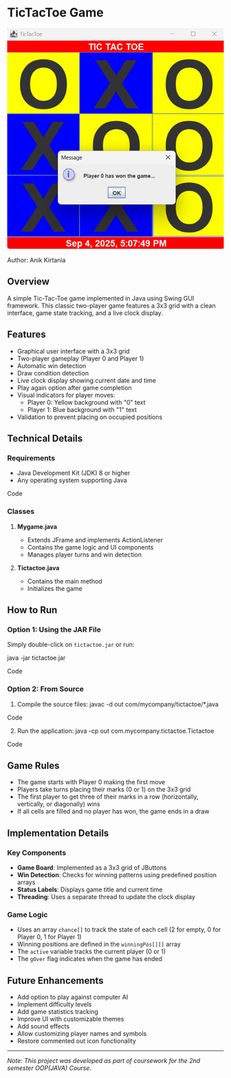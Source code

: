 # TicTacToe Game
![Screenshot of the application](https://github.com/Anikk1234/Tictactoe_project/blob/main/tictactoe/Screenshot%202025-09-04%20170755.png)  

Author: Anik Kirtania

## Overview

A simple Tic-Tac-Toe game implemented in Java using Swing GUI framework. This classic two-player game features a 3x3 grid with a clean interface, game state tracking, and a live clock display.

## Features

- Graphical user interface with a 3x3 grid
- Two-player gameplay (Player 0 and Player 1)
- Automatic win detection
- Draw condition detection
- Live clock display showing current date and time
- Play again option after game completion
- Visual indicators for player moves:
  - Player 0: Yellow background with "0" text
  - Player 1: Blue background with "1" text
- Validation to prevent placing on occupied positions

## Technical Details

### Requirements

- Java Development Kit (JDK) 8 or higher
- Any operating system supporting Java


Code

### Classes

1. **Mygame.java**
   - Extends JFrame and implements ActionListener
   - Contains the game logic and UI components
   - Manages player turns and win detection

2. **Tictactoe.java**
   - Contains the main method
   - Initializes the game

## How to Run

### Option 1: Using the JAR File

Simply double-click on `tictactoe.jar` or run:

java -jar tictactoe.jar

Code

### Option 2: From Source

1. Compile the source files:
javac -d out com/mycompany/tictactoe/*.java

Code

2. Run the application:
java -cp out com.mycompany.tictactoe.Tictactoe

Code

## Game Rules

- The game starts with Player 0 making the first move
- Players take turns placing their marks (0 or 1) on the 3x3 grid
- The first player to get three of their marks in a row (horizontally, vertically, or diagonally) wins
- If all cells are filled and no player has won, the game ends in a draw

## Implementation Details

### Key Components

- **Game Board**: Implemented as a 3x3 grid of JButtons
- **Win Detection**: Checks for winning patterns using predefined position arrays
- **Status Labels**: Displays game title and current time
- **Threading**: Uses a separate thread to update the clock display

### Game Logic

- Uses an array `chance[]` to track the state of each cell (2 for empty, 0 for Player 0, 1 for Player 1)
- Winning positions are defined in the `winningPos[][]` array
- The `active` variable tracks the current player (0 or 1)
- The `gOver` flag indicates when the game has ended

## Future Enhancements

- Add option to play against computer AI
- Implement difficulty levels
- Add game statistics tracking
- Improve UI with customizable themes
- Add sound effects
- Allow customizing player names and symbols
- Restore commented out icon functionality

---

*Note: This project was developed as part of coursework for the 2nd semester OOP(JAVA) Course.*
